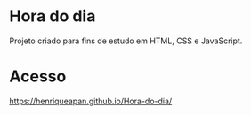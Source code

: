 # Hora do dia
Projeto criado para fins de estudo em HTML, CSS e JavaScript.
# Acesso
https://henriqueapan.github.io/Hora-do-dia/

